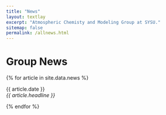 ```yaml
---
title: "News"
layout: textlay
excerpt: "Atmospheric Chemisty and Modeling Group at SYSU."
sitemap: false
permalink: /allnews.html
---
```


# Group News

{% for article in site.data.news %}
<p>{{ article.date }} <br>
<em>{{ article.headline }}</em></p>
{% endfor %}
